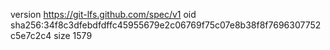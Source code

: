 version https://git-lfs.github.com/spec/v1
oid sha256:34f8c3dfebdfdffc45955679e2c06769f75c07e8b38f8f7696307752c5e7c2c4
size 1579

